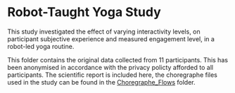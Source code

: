 # Robot-Taught Yoga Study
This study investigated the effect of varying interactivity levels, on participant subjective experience and measured engagement level, in a robot-led yoga routine. 

This folder contains the original data collected from 11 participants. This has been anonymised in accordance with the privacy policty afforded to all participants. The scientific report is included here, the choregraphe
files used in the study can be found in the [Choregraphe_Flows](https://github.com/Hinlo/Human-Robot-Interactions/tree/main/Choregraphe_Flows) folder. 
